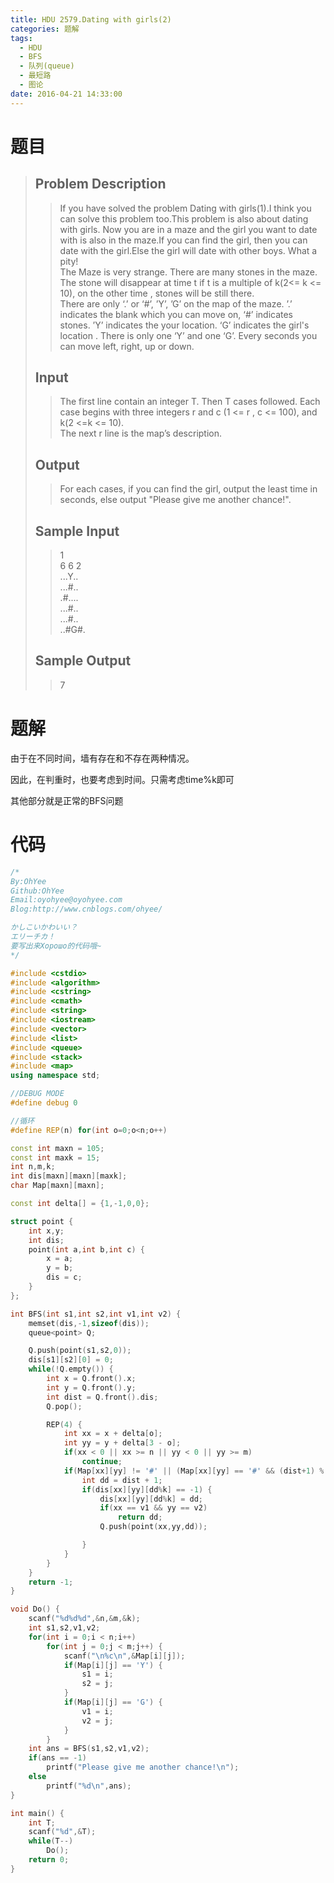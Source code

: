 ```yaml
---
title: HDU 2579.Dating with girls(2)
categories: 题解
tags:
  - HDU
  - BFS
  - 队列(queue)
  - 最短路
  - 图论
date: 2016-04-21 14:33:00
---
```


# 题目

> ## Problem Description  
> > If you have solved the problem Dating with girls(1).I think you can solve this problem too.This problem is also about dating with girls. Now you are in a maze and the girl you want to date with is also in the maze.If you can find the girl, then you can date with the girl.Else the girl will date with other boys. What a pity!   
> > The Maze is very strange. There are many stones in the maze. The stone will disappear at time t if t is a multiple of k(2<= k <= 10), on the other time , stones will be still there.   
> > There are only ‘.’ or ‘#’, ’Y’, ’G’ on the map of the maze. ’.’ indicates the blank which you can move on, ‘#’ indicates stones. ’Y’ indicates the your location. ‘G’ indicates the girl's location . There is only one ‘Y’ and one ‘G’. Every seconds you can move left, right, up or down.  
>   
>    
>   
> ## Input  
> > The first line contain an integer T. Then T cases followed. Each case begins with three integers r and c (1 <= r , c <= 100), and k(2 <=k <= 10).  
> > The next r line is the map’s description.  
>    
>   
> ## Output  
> > For each cases, if you can find the girl, output the least time in seconds, else output "Please give me another chance!".  
>    
>   
> ## Sample Input  
> > 1  
> > 6 6 2  
> > ...Y..  
> > ...#..  
> > .#....  
> > ...#..  
> > ...#..  
> > ..#G#.  
>    
>   
> ## Sample Output  
> > 7  

# 题解

由于在不同时间，墙有存在和不存在两种情况。  

因此，在判重时，也要考虑到时间。只需考虑time%k即可  
   
其他部分就是正常的BFS问题  


# 代码

```cpp
/*
By:OhYee
Github:OhYee
Email:oyohyee@oyohyee.com
Blog:http://www.cnblogs.com/ohyee/

かしこいかわいい？
エリーチカ！
要写出来Хорошо的代码哦~
*/

#include <cstdio>
#include <algorithm>
#include <cstring>
#include <cmath>
#include <string>
#include <iostream>
#include <vector>
#include <list>
#include <queue>
#include <stack>
#include <map>
using namespace std;

//DEBUG MODE
#define debug 0

//循环
#define REP(n) for(int o=0;o<n;o++)

const int maxn = 105;
const int maxk = 15;
int n,m,k;
int dis[maxn][maxn][maxk];
char Map[maxn][maxn];

const int delta[] = {1,-1,0,0};

struct point {
    int x,y;
    int dis;
    point(int a,int b,int c) {
        x = a;
        y = b;
        dis = c;
    }
};

int BFS(int s1,int s2,int v1,int v2) {
    memset(dis,-1,sizeof(dis));
    queue<point> Q;

    Q.push(point(s1,s2,0));
    dis[s1][s2][0] = 0;
    while(!Q.empty()) {
        int x = Q.front().x;
        int y = Q.front().y;
        int dist = Q.front().dis;
        Q.pop();

        REP(4) {
            int xx = x + delta[o];
            int yy = y + delta[3 - o];
            if(xx < 0 || xx >= n || yy < 0 || yy >= m)
                continue;
            if(Map[xx][yy] != '#' || (Map[xx][yy] == '#' && (dist+1) % k == 0)) {
                int dd = dist + 1;
                if(dis[xx][yy][dd%k] == -1) {
                    dis[xx][yy][dd%k] = dd;
                    if(xx == v1 && yy == v2)
                        return dd;
                    Q.push(point(xx,yy,dd));

                }
            }
        }
    }
    return -1;
}

void Do() {
    scanf("%d%d%d",&n,&m,&k);
    int s1,s2,v1,v2;
    for(int i = 0;i < n;i++)
        for(int j = 0;j < m;j++) {
            scanf("\n%c\n",&Map[i][j]);
            if(Map[i][j] == 'Y') {
                s1 = i;
                s2 = j;
            }
            if(Map[i][j] == 'G') {
                v1 = i;
                v2 = j;
            }
        }
    int ans = BFS(s1,s2,v1,v2);
    if(ans == -1)
        printf("Please give me another chance!\n");
    else
        printf("%d\n",ans);
}

int main() {
    int T;
    scanf("%d",&T);
    while(T--)
        Do();
    return 0;
}
```